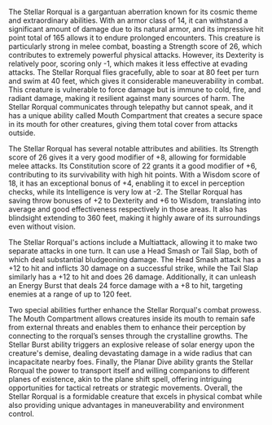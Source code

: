 The Stellar Rorqual is a gargantuan aberration known for its cosmic theme and extraordinary abilities. With an armor class of 14, it can withstand a significant amount of damage due to its natural armor, and its impressive hit point total of 165 allows it to endure prolonged encounters. This creature is particularly strong in melee combat, boasting a Strength score of 26, which contributes to extremely powerful physical attacks. However, its Dexterity is relatively poor, scoring only -1, which makes it less effective at evading attacks. The Stellar Rorqual flies gracefully, able to soar at 80 feet per turn and swim at 40 feet, which gives it considerable maneuverability in combat. This creature is vulnerable to force damage but is immune to cold, fire, and radiant damage, making it resilient against many sources of harm. The Stellar Rorqual communicates through telepathy but cannot speak, and it has a unique ability called Mouth Compartment that creates a secure space in its mouth for other creatures, giving them total cover from attacks outside. 

The Stellar Rorqual has several notable attributes and abilities. Its Strength score of 26 gives it a very good modifier of +8, allowing for formidable melee attacks. Its Constitution score of 22 grants it a good modifier of +6, contributing to its survivability with high hit points. With a Wisdom score of 18, it has an exceptional bonus of +4, enabling it to excel in perception checks, while its Intelligence is very low at -2. The Stellar Rorqual has saving throw bonuses of +2 to Dexterity and +6 to Wisdom, translating into average and good effectiveness respectively in those areas. It also has blindsight extending to 360 feet, making it highly aware of its surroundings even without vision.

The Stellar Rorqual's actions include a Multiattack, allowing it to make two separate attacks in one turn. It can use a Head Smash or Tail Slap, both of which deal substantial bludgeoning damage. The Head Smash attack has a +12 to hit and inflicts 30 damage on a successful strike, while the Tail Slap similarly has a +12 to hit and does 26 damage. Additionally, it can unleash an Energy Burst that deals 24 force damage with a +8 to hit, targeting enemies at a range of up to 120 feet.

Two special abilities further enhance the Stellar Rorqual's combat prowess. The Mouth Compartment allows creatures inside its mouth to remain safe from external threats and enables them to enhance their perception by connecting to the rorqual’s senses through the crystalline growths. The Stellar Burst ability triggers an explosive release of solar energy upon the creature's demise, dealing devastating damage in a wide radius that can incapacitate nearby foes. Finally, the Planar Dive ability grants the Stellar Rorqual the power to transport itself and willing companions to different planes of existence, akin to the plane shift spell, offering intriguing opportunities for tactical retreats or strategic movements. Overall, the Stellar Rorqual is a formidable creature that excels in physical combat while also providing unique advantages in maneuverability and environment control.